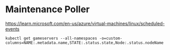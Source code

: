 # Maintenance Poller

https://learn.microsoft.com/en-us/azure/virtual-machines/linux/scheduled-events

```shell
kubectl get gameservers --all-namespaces -o=custom-columns=NAME:.metadata.name,STATE:.status.state,Node:.status.nodeName
```
